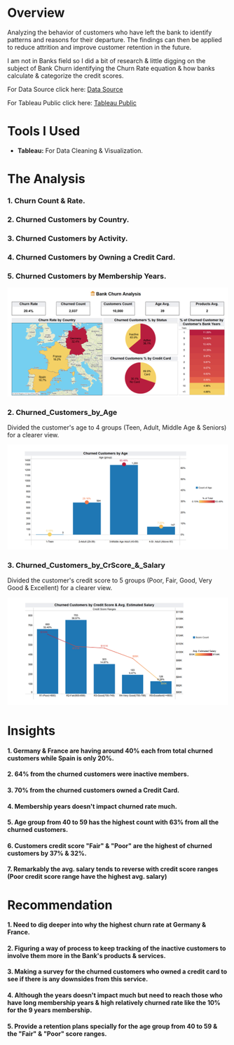 # Overview

Analyzing the behavior of customers who have left the bank to identify patterns and reasons for their departure.
The findings can then be applied to reduce attrition and improve customer retention in the future.

I am not in Banks field so I did a bit of research & little digging on the subject of Bank Churn identifying the Churn Rate equation & how banks calculate & categorize the credit scores.

For Data Source click here: [Data Source](/Source_Data/Bank+Customer+Churn.zip/)

For Tableau Public click here: [Tableau Public](https://public.tableau.com/views/BankChurn_17249682380290/BankChurnAnalysisOverview?:language=en-US&:sid=&:display_count=n&:origin=viz_share_link)

# Tools I Used

- **Tableau:** For Data Cleaning & Visualization.

# The Analysis

### 1. Churn Count & Rate.
### 2. Churned Customers by Country.
### 3. Churned Customers by Activity.
### 4. Churned Customers by Owning a Credit Card.
### 5. Churned Customers by Membership Years.

![](Images/1_Bank_Churn_Analysis_Overview.png)

### 2. Churned_Customers_by_Age

Divided the customer's age to 4 groups (Teen, Adult, Middle Age & Seniors) for a clearer view.

![](Images/2_Churned_Customers_by_Age.png)

### 3. Churned_Customers_by_CrScore_&_Salary

Divided the customer's credit score to 5 groups (Poor, Fair, Good, Very Good & Excellent) for a clearer view.

![](Images/3_Churned_Customers_by_CrScore_&_Salary.png)

# Insights

#### 1. Germany & France are having around 40% each from total churned customers while Spain is only 20%.
#### 2. 64% from the churned customers were inactive members. 
#### 3. 70% from the churned customers owned a Credit Card.
#### 4. Membership years doesn't impact churned rate much.
#### 5. Age group from 40 to 59 has the highest count with 63% from all the churned customers.
#### 6. Customers credit score "Fair" & "Poor" are the highest of churned customers by 37% & 32%.
#### 7. Remarkably the avg. salary tends to reverse with credit score ranges (Poor credit score range have the highest avg. salary)

# Recommendation

#### 1. Need to dig deeper into why the highest churn rate at Germany & France.
#### 2. Figuring a way of process to keep tracking of the inactive customers to involve them more in the Bank's products & services.
#### 3. Making a survey for the churned customers who owned a credit card to see if there is any downsides from this service.
#### 4. Although the years doesn't impact much but need to reach those who have long membership years & high relatively churned rate like the 10% for the 9 years membership.
#### 5. Provide a retention plans specially for the age group from 40 to 59 & the "Fair" & "Poor" score ranges.

